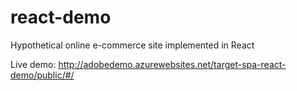 # react-demo
Hypothetical online e-commerce site implemented in React

Live demo: http://adobedemo.azurewebsites.net/target-spa-react-demo/public/#/
